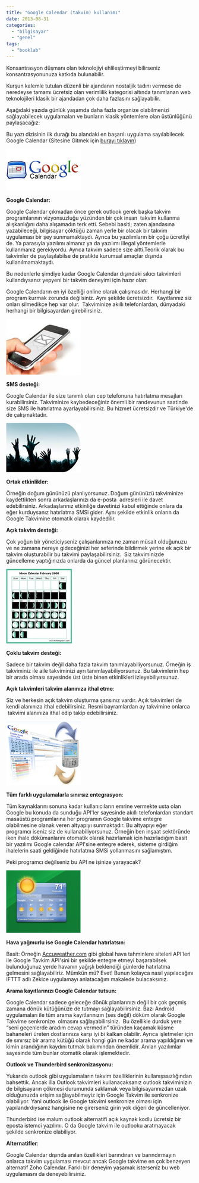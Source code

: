 ```yaml
---
title: "Google Calendar (takvim) kullanımı"
date: 2013-08-31
categories: 
  - "bilgisayar"
  - "genel"
tags: 
  - "booklab"
---
```


Konsantrasyon düşmanı olan teknolojiyi ehlileştirmeyi bilirseniz konsantrasyonunuza katkıda bulunabilir.

  

Kurşun kalemle tutulan düzenli bir ajandanın nostaljik tadını vermese de neredeyse tamamı ücretsiz olan verimlilik kategorisi altında tanımlanan web teknolojileri klasik bir ajandadan çok daha fazlasını sağlayabilir.

  

Aşağıdaki yazıda günlük yaşamda daha fazla organize olabilmenizi sağlayabilecek uygulamaları ve bunların klasik yöntemlere olan üstünlüğünü paylaşacağız:

  

Bu yazı dizisinin ilk durağı bu alandaki en başarılı uygulama sayılabilecek Google Calendar (Sitesine Gitmek için [burayı tıklayın](http://calendar.google.com/))

  

  

[![](/images/blogger-image--1876484916.jpg)](https://lh6.googleusercontent.com/-BcGgo51S2Y0/UiGvmmR6IbI/AAAAAAAAJD4/TDM28Em5ZXo/s640/blogger-image--1876484916.jpg)

  

  

**Google Calendar:**

  

Google Calendar çıkmadan önce gerek outlook gerek başka takvim programlarının vizyonsuzluğu yüzünden bir çok insan  takvim kullanma alışkanlığını daha alışamadın terk etti. Sebebi basiti; zaten ajandasına yazabileceği, bilgisayar çöktüğü zaman yerle bir olacak bir takvim uygulaması bir şey sunmamaktaydı. Ayrıca bu yazılımların bir çoğu ücretliyi de. Ya parasıyla yazılımı almanız ya da yazılımı illegal yöntemlerle kullanmanız gerekiyordu. Ayrıca takvim sadece size aitti.Teorik olarak bu takvimler de paylaşılabilse de pratikte kurumsal amaçlar dışında kullanılmamaktaydı.

Bu nedenlerle şimdiye kadar Google Calendar dışındaki sıkıcı takvimleri kullandıysanız yepyeni bir takvim deneyimi için hazır olan:

  

Google Calendarın en iyi özelliği online olarak çalışmasıdır. Herhangi bir program kurmak zorunda değilsiniz. Aynı şekilde ücretsizdir.  Kayıtlarınız siz onları silmedikçe hep var olur.  Takviminize akıllı telefonlardan, dünyadaki herhangi bir bilgisayardan girebilirsiniz. 

  

[![](/images/blogger-image--736975311.jpg)](https://lh6.googleusercontent.com/-sRQml-cx6gc/UiGvfiei92I/AAAAAAAAJDQ/5rswGoMSv2k/s640/blogger-image--736975311.jpg)

  

  

**SMS desteği:**

Google Calendar ile size tanımlı olan cep telefonuna hatırlatma mesajları kurabilirsiniz. Takviminize kaybedeceğiniz önemli bir randevunun saatinde size SMS ile hatırlatma ayarlayabilirsiniz. Bu hizmet ücretsizdir ve Türkiye'de de çalışmaktadır.

  

[![](/images/blogger-image-885611011.jpg)](https://lh6.googleusercontent.com/-hTqa--gj6f0/UiGvj9kp8VI/AAAAAAAAJDo/oJteQsUGij0/s640/blogger-image-885611011.jpg)

  

**Ortak etkinlikler:**

Örneğin doğum gününüzü planlıyorsunuz. Doğum gününüzü takviminize kaydettikten sonra arkadaşlarınızı da e-posta  adresleri ile davet edebilirsiniz. Arkadaşlarınız etkinliğe davetinizi kabul ettiğinde onlara da eğer kurduysanız hatırlatma SMSi gider. Aynı şekilde etkinlik onların da Google Takvimine otomatik olarak kaydedilir.

  

**Açık takvim desteği:**

Çok yoğun bir yöneticiyseniz çalışanlarınıza ne zaman müsait olduğunuzu ve ne zamana nereye gideceğinizi her seferinde bildirmek yerine ek açık bir takvim oluşturabilir bu takvimi paylaşabilirsiniz.  Siz takviminizde güncelleme yaptığınızda onlarda da güncel planlarınız görünecektir.

  

[![](/images/blogger-image--540707079.jpg)](https://lh3.googleusercontent.com/-nknpWap3AZk/UiGvg0YOZ6I/AAAAAAAAJDY/H62AauKdjSY/s640/blogger-image--540707079.jpg)

  

  

**Çoklu takvim desteği:**

Sadece bir takvim değil daha fazla takvim tanımlayabiliyorsunuz. Örneğin iş takviminiz ile aile takviminizi ayrı tanımlayabiliyorsunuz. Bu takvimlerin hep bir arada olması sayesinde üst üste binen etkinlikleri izleyebiliyırsunuz. 

  

**Açık takvimleri takvim alanınıza ithal etme**:

Siz ve herkesin açık takvim oluşturma şansınız vardır. Açık takvimleri de kendi alanınıza ithal edebilirsiniz. Resmi bayramlardan ay takvimine onlarca  takvimi alanınıza ithal edip takip edebilirsiniz.

  

  

[![](/images/blogger-image--1078875605.jpg)](https://lh4.googleusercontent.com/-SgJVHoxclgU/UiGvid6dBYI/AAAAAAAAJDg/lqqKZOIBnR0/s640/blogger-image--1078875605.jpg)

  

  

**Tüm farklı uygulamalarla sınırsız entegrasyon**:

Tüm kaynaklarını sonuna kadar kullanıcıların emrine vermekte usta olan Google bu konuda da sunduğu API'ler sayesinde akıllı telefonlardan standart masaüstü programlarına her programın Google takvime entegre olabilmesine olanak veren altyapıyı sunmaktadır. Bu altyapıyı eğer programcı iseniz siz de kullanabiliyorsunuz. Örneğin ben inşaat sektöründe iken ihale dökümanlarını otomatik olarak hazırlamak için hazırladığım basit bir yazılımı Google calendar API'sine entegre ederek, sisteme girdiğim ihalelerin saati geldiğinde hatırlatma SMSi yollanmasını sağlamıştım.

Peki programcı değilseniz bu API ne işinize yarayacak? 

  

[![](/images/blogger-image-812501466.jpg)](https://lh3.googleusercontent.com/-YyMZJT1aIpQ/UiGvlbLsymI/AAAAAAAAJDw/MLGhsdlmp3g/s640/blogger-image-812501466.jpg)

  

  

**Hava yağmurlu ise Google Calendar hatırlatsın:**

Basit: Örneğin [Accuweather.com](http://accuweather.com/) gibi global hava tahminlere siteleri API'leri ile Google Tavkim API'sini bir şekilde entegre etmeyi başarabilsek bulunduğunuz yerde havanın yağışlı beklendiği günlerde hatırlatma gelmesini sağlayabiliriz. Mümkün mü? Evet! Bunun kolayca nasıl yapılacağını IFTTT adlı Zekice uygulamayı anlatacağım makalede bulacaksınız. 

  

**Arama kayıtlarınızı Google Calendar tutsun:**

Google Calendar sadece geleceğe dönük planlarınızı değil bir çok geçmiş zamana dönük kütüğünüze de tutmayı sağlayabilirsiniz. Bazı Android uygulamaları ile tüm arama kayıtlarınızın (ses değil) döküm olarak Google Takvime senkronize  olmasını sağlayabilirsiniz.  Bu özellikle durduk yere “seni geçenlerde aradım cevap vermedin” türünden kaçamak küsme bahaneleri üreten dostlarınıza karşı iyi bi kalkan olabilir. Ayrıca işletmeler için de sınırsız bir arama kütüğü olarak hangi gün ne kadar arama yapıldığının ve kimin arandığının kaydını tutmak bakımından önemlidir. Anılan yazılımlar sayesinde tüm bunlar otomatik olarak işlemektedir.

  

  

**Outlook ve Thunderbird senkronizasyonu:**

Yukarıda outlook gibi uygulamaların takvim özelliklerinin kullanışssızlığından bahsettik. Ancak illa Outlook takvimleri kullanacaksanız outlook takviminizin de bilgisayarın çökmesi durumunda saklamak veya bilgisayarınızdan uzak olduğunuzda erişim sağlayabilmeyiz için Google Takvim ile senkronize olabiliyor. Yani outlook ile Google takvimi senkronize olması için yapılandırdıysanız hangisine ne girerseniz girin yok diğeri de güncelleniyor. 

Thunderbird ise malum outlook alternatifi açık kaynak kodlu ücretsiz bir eposta istemci yazılımı. O da Google takvim ile outlooku aratmayacak şekilde senkronize olabiliyor.

  

**Alternatifler**:

Google Calendar dışında anılan özellikleri barındıran ve barındırmayın onlarca takvim uygulaması mevcut ancak Google takvime en çok benzeyen alternatif Zoho Calendar. Farklı bir deneyim yaşamak isterseniz bu web uygulamasnı da deneyebilirsiniz.
